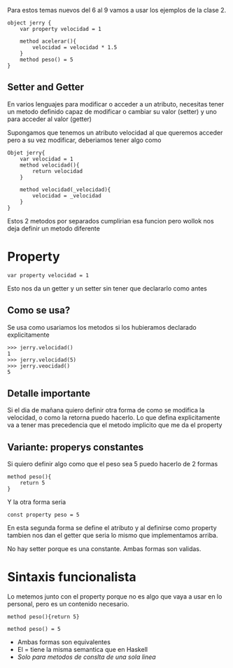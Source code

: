 Para estos temas nuevos del 6 al 9 vamos a usar los ejemplos de la clase 2.

```wollok
object jerry {	
	var property velocidad = 1
	
	method acelerar(){
		velocidad = velocidad * 1.5
	}
	method peso() = 5
}
```

## Setter and Getter

En varios lenguajes para modificar o acceder a un atributo, necesitas tener un metodo definido capaz de modificar o cambiar su valor (setter) y uno para acceder al valor (getter)

Supongamos que tenemos un atributo velocidad al que queremos acceder pero a su vez modificar, deberiamos tener algo como

```wollok
Objet jerry{
    var velocidad = 1
    method velocidad(){
        return velocidad
    }

    method velocidad(_velocidad){
        velocidad = _velocidad
    }
}
```

Estos 2 metodos por separados cumplirian esa funcion pero wollok nos deja definir un metodo diferente

# Property

```wollok
var property velocidad = 1
```

Esto nos da un getter y un setter sin tener que declararlo como antes

## Como se usa?
Se usa como usariamos los metodos si los hubieramos declarado explicitamente

```wollok
>>> jerry.velocidad()
1
>>> jerry.velocidad(5)
>>> jerry.veocidad()
5
```

## Detalle importante

Si el dia de mañana quiero definir otra forma de como se modifica la velocidad, o como la retorna puedo hacerlo. Lo que defina explicitamente va a tener mas precedencia que el metodo implicito que me da el property

## Variante: properys constantes

Si quiero definir algo como que el peso sea 5 puedo hacerlo de 2 formas

```wollok
method peso(){
    return 5
}
```

Y la otra forma seria

```wollok
const property peso = 5
```

En esta segunda forma se define el atributo y al definirse como property tambien nos dan el getter que seria lo mismo que implementamos arriba.

No hay setter porque es una constante. Ambas formas son validas.

# Sintaxis funcionalista

Lo metemos junto con el property porque no es algo que vaya a usar en lo personal, pero es un contenido necesario.


```wollok
method peso(){return 5}

method peso() = 5

```

- Ambas formas son equivalentes
- El = tiene la misma semantica que en Haskell
- *Solo para metodos de conslta de una sola linea*



